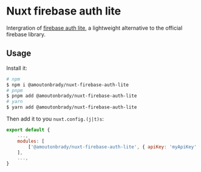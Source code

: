 # Nuxt firebase auth lite

Intergration of [firebase auth lite](https://github.com/samuelgozi/firebase-auth-lite), a lightweight alternative to the official firebase library.

## Usage

Install it:

```bash
# npm
$ npm i @amoutonbrady/nuxt-firebase-auth-lite
# pnpm
$ pnpm add @amoutonbrady/nuxt-firebase-auth-lite
# yarn
$ yarn add @amoutonbrady/nuxt-firebase-auth-lite
```

Then add it to you `nuxt.config.(j|t)s`:

```js
export default {
    ...,
    modules: [
        ['@amoutonbrady/nuxt-firebase-auth-lite', { apiKey: 'myApiKey' }],
    ],
    ...,
}
```
